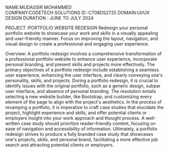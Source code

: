 NAME:MUDASSIR MOHAMMED     
COMPANY:CODETECH SOLUTIONS 
ID :CT08DS2725
DOMAIN:UI/UX DESIGN 
DURATION : JUNE TO JULY 2024

PROJECT :PORTFOLIO WEBSITE REDESIGN
Redesign your personal portfolio website to showcase your work and skills in a visually
appealing and user-friendly manner. Focus on improving the layout, navigation, and
visual design to create a professional and engaging user experience.





Overview:
A portfolio redesign involves a comprehensive transformation of a professional portfolio website to enhance user experience, incorporate personal branding, and present skills and projects more effectively. The primary objectives of a portfolio redesign include establishing a seamless user experience, enhancing the user interface, and clearly conveying one's personality, skills, and projects.  During a portfolio redesign, it is crucial to identify issues with the original portfolio, such as a generic design, subpar user interface, and absence of personal branding. The resolution entails selecting a new website builder, like Bootstrap, and customizing every element of the page to align with the project's aesthetics.  In the process of revamping a portfolio, it is imperative to craft case studies that elucidate the project, highlight experience and skills, and offer potential clients or employers insight into your work approach and thought process. A well-written case study should prioritize reader-friendly content, focusing on ease of navigation and accessibility of information.  Ultimately, a portfolio redesign strives to produce a fully branded case study that showcases one's projects, skills, and personal brand, facilitating a more effective job search and attracting potential clients or employers.

